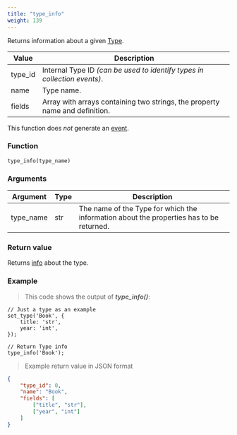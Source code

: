 ```yaml
---
title: "type_info"
weight: 139
---
```


Returns information about a given [Type](../../data-types/type).

Value | Description
------- | -----------
type_id | Internal Type ID *(can be used to identify types in collection events)*.
name | Type name.
fields | Array with arrays containing two strings, the property name and definition.

This function does *not* generate an [event](../../overview/events).

### Function

`type_info(type_name)`

### Arguments

Argument | Type | Description
-------- | ---- | -----------
type_name | str | The name of the Type for which the information about the properties has to be returned.


### Return value

Returns [info](../../data-types/info) about the type.

### Example

> This code shows the output of ***type_info()***:

```thingsdb,json_response
// Just a type as an example
set_type('Book', {
    title: 'str',
    year: 'int',
});

// Return Type info
type_info('Book');
```

> Example return value in JSON format

```json
{
    "type_id": 0,
    "name": "Book",
    "fields": [
        ["title", "str"],
        ["year", "int"]
    ]
}
```

